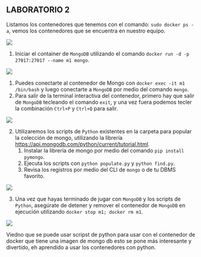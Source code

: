 ## LABORATORIO 2

Listamos los contenedores que tenemos con el comando: `sudo docker ps -a`, vemos los contenedores que se encuentra en nuestro equipo.

![](/imagenes/1.png)

1. Iniciar el container de `MongoDB` utilizando el comando `docker run -d -p 27017:27017 --name m1 mongo`.

![](/imagenes/2.png)


   1. Puedes conectarte al contenedor de Mongo con `docker exec -it m1 /bin/bash` y luego conectarte a `MongoDB` por medio del comando `mongo`.
   2. Para salir de la terminal interactiva del contenedor, primero hay que salir de `MongoDB` tecleando el comando `exit`, y una vez fuera podemos tecler la combinación `Ctrl+P` y `Ctrl+Q` para salir.

![](/imagenes/3.png)


2. Utilizaremos los scripts de `Python` existentes en la carpeta para popular la colección de mongo, utilizando la librería <https://api.mongodb.com/python/current/tutorial.html>.
   1. Instalar la librería de mongo por medio del comando `pip install pymongo`.
   2. Ejecuta los scripts con `python populate.py` y `python find.py`.
   3. Revisa los registros por medio del CLI de `mongo` o de tu DBMS favorito.

![](/imagenes/4.png)
   
3. Una vez que hayas terminado de jugar con `MongoDB` y los scripts de `Python`, asegúrate de detener y remover el contenedor de `MongoDB` en ejecución utilizando `docker stop m1; docker rm m1`.

![](/imagenes/5.png)

Viedno que se puede usar scripst de python para usar con el contenedor de docker que tiene una imagen de mongo db esto se pone más interesante y divertido, eh aprendido a usar los contenedores con python. 

